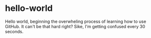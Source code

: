 # hello-world
Hello world, beginning the overwheling process of learning how to use GitHub. It can't be that hard right?
Sike, I'm getting confused every 30 seconds.

